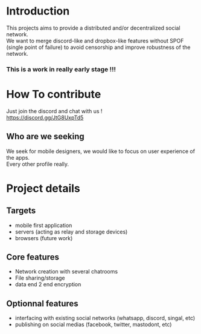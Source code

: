 # Introduction

This projects aims to provide a distributed and/or decentralized social network. <br> 
We want to merge discord-like and dropbox-like features without SPOF (single point of failure) to avoid censorship and improve robustness of the network.

### This is a work in really early stage !!!

# How To contribute

Just join the discord and chat with us ! <br>
https://discord.gg/JtG8UxpTd5

## Who are we seeking

We seek for mobile designers, we would like to focus on user experience of the apps.<br>
Every other profile really.


# Project details

## Targets

* mobile first application
* servers (acting as relay and storage devices)
* browsers (future work)

## Core features

* Network creation with several chatrooms
* File sharing/storage
* data end 2 end encryption

## Optionnal features

* interfacing with existing social networks (whatsapp, discord, singal, etc)
* publishing on social medias (facebook, twitter, mastodont, etc)
